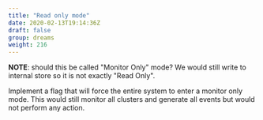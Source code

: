 ```yaml
---
title: "Read only mode"
date: 2020-02-13T19:14:36Z
draft: false
group: dreams
weight: 216
---
```


**NOTE**: should this be called "Monitor Only" mode?
We would still write to internal store so it is not exactly "Read Only".

Implement a flag that will force the entire system to enter a monitor only mode.
This would still monitor all clusters and generate all events but would not perform any action.
